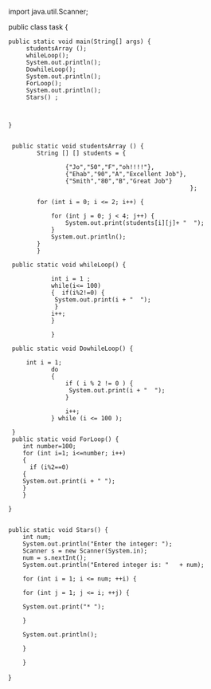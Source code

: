 import java.util.Scanner;

public class task {

	public static void main(String[] args) {
		 studentsArray ();
		 whileLoop();
		 System.out.println();
		 DowhileLoop();
		 System.out.println();
		 ForLoop();
		 System.out.println();
		 Stars() ;
		
	    
	
	}
	
	
	 public static void studentsArray () {
			String [] [] students = {
					
					{"Jo","50","F","oh!!!!"},
					{"Ehab","90","A","Excellent Job"},
					{"Smith","80","B","Great Job"}
			                                           };
			
			for (int i = 0; i <= 2; i++) {
				
				for (int j = 0; j < 4; j++) {
					System.out.print(students[i][j]+ "  ");
				}
				System.out.println();
			}
			}
	 
	 public static void whileLoop() {
			
				int i = 1 ;
				while(i<= 100)  
				{  if(i%2!=0) {
				 System.out.print(i + "  ");
				 }
				i++; 
				}     
				
				}
	 
	 public static void DowhileLoop() {
		
		 int i = 1;
			    do 
			    {
			        if ( i % 2 != 0 ) {
			         System.out.print(i + "  ");
			        }

			        i++;
			    } while (i <= 100 );
			    
	 }
	 public static void ForLoop() {
		int number=100;  
		for (int i=1; i<=number; i++)   
		{   
		  if (i%2==0)   
		{  
		System.out.print(i + " ");  
		}  
		}  	
		 
	}
	 
	 
	public static void Stars() {
		int num;
        System.out.println("Enter the integer: ");
        Scanner s = new Scanner(System.in);
        num = s.nextInt();
        System.out.println("Entered integer is: "	+ num);
    
		for (int i = 1; i <= num; ++i) {  

		for (int j = 1; j <= i; ++j) { 

		System.out.print("* "); 

		}

		System.out.println(); 

		}

		}

		
 
}
